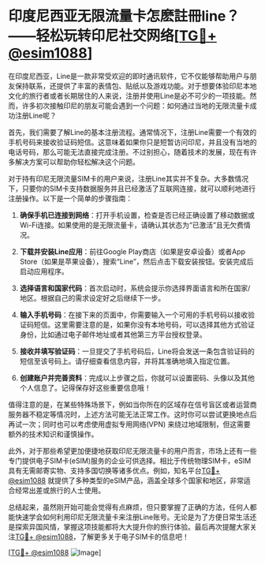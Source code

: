 # 印度尼西亚无限流量卡怎麽註冊line？——轻松玩转印尼社交网络[[TG💪+ @esim1088](https://t.me/s/esim1088)]

在印度尼西亚，Line是一款非常受欢迎的即时通讯软件，它不仅能够帮助用户与朋友保持联系，还提供了丰富的表情包、贴纸以及游戏功能。对于想要体验印尼本地文化的旅行者或者长期居住的人来说，注册并使用Line是必不可少的一项技能。然而，许多初次接触印尼的朋友可能会遇到一个问题：如何通过当地的无限流量卡成功注册Line呢？

首先，我们需要了解Line的基本注册流程。通常情况下，注册Line需要一个有效的手机号码来接收验证码短信。这意味着如果你只是短暂访问印尼，并且没有当地的电话号码，那么可能无法直接完成注册。不过别担心，随着技术的发展，现在有许多解决方案可以帮助你轻松解决这个问题。

对于持有印尼无限流量SIM卡的用户来说，注册Line其实并不复杂。大多数情况下，只要你的SIM卡支持数据服务并且已经激活了互联网连接，就可以顺利地进行注册操作。以下是一个简单的步骤指南：

1. **确保手机已连接到网络**：打开手机设置，检查是否已经正确设置了移动数据或Wi-Fi连接。如果使用的是无限流量卡，请确认其状态为“已激活”且无欠费情况。
   
2. **下载并安装Line应用**：前往Google Play商店（如果是安卓设备）或者App Store（如果是苹果设备），搜索“Line”，然后点击下载安装按钮。安装完成后启动应用程序。
   
3. **选择语言和国家代码**：首次启动时，系统会提示你选择界面语言和所在国家/地区。根据自己的需求设定好之后继续下一步。
   
4. **输入手机号码**：在接下来的页面中，你需要输入一个可用的手机号码以接收验证码短信。这里需要注意的是，如果你没有本地号码，可以选择其他方式验证身份，比如通过电子邮件地址或者其他第三方平台授权登录。
   
5. **接收并填写验证码**：一旦提交了手机号码后，Line将会发送一条包含验证码的短信至该号码上。请仔细查看信息内容，并将其准确地填入指定位置。
   
6. **创建账户并完善资料**：完成以上步骤之后，你就可以设置密码、头像以及其他个人信息了。记得保存好这些重要信息哦！

值得注意的是，在某些特殊场景下，例如当你所在的区域存在信号盲区或者运营商服务器不稳定等情况时，上述方法可能无法正常工作。这时你可以尝试更换地点后再试一次；同时也可以考虑使用虚拟专用网络(VPN) 来绕过地域限制，但这需要额外的技术知识和谨慎操作。

此外，对于那些希望更加便捷地获取印尼无限流量卡的用户而言，市场上还有一些专门提供电子SIM卡(eSIM)服务的企业可供选择。相比于传统物理SIM卡，eSIM具有无需邮寄实物、支持多国切换等诸多优点。例如，知名平台[TG💪+ @esim1088](https://t.me/s/esim1088) 就提供了多种类型的eSIM产品，涵盖全球多个国家和地区，非常适合经常出差或旅行的人士使用。

总结起来，虽然刚开始可能会觉得有点麻烦，但只要掌握了正确的方法，任何人都能快速学会如何利用印尼无限流量卡来注册Line账号。无论是为了方便日常生活还是探索异国风情，掌握这项技能都将大大提升你的旅行体验。最后再次提醒大家关注[TG💪+ @esim1088](https://t.me/s/esim1088)，了解更多关于电子SIM卡的信息吧！ 

[[TG💪+ @esim1088](https://t.me/s/esim1088) ![Image](https://i.postimg.cc/4NQfJmqS/Snipaste-2025-05-13-00-14-12.png)]